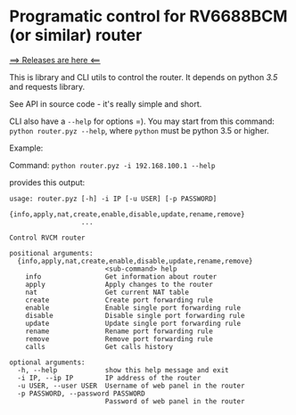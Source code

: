 # Programatic control for RV6688BCM (or similar) router

[⟹ Releases are here ⟸](https://github.com/reddec/router-control/releases)

This is library and CLI utils to control the router. It depends on python *3.5* and requests library.

See API in source code - it's really simple and short.

CLI also have a `--help` for options =). You may start from this command: `python router.pyz --help`, where `python` must be python 3.5 or higher.

Example:

Command: `python router.pyz -i 192.168.100.1 --help`

provides this output:

```
usage: router.pyz [-h] -i IP [-u USER] [-p PASSWORD]
                  {info,apply,nat,create,enable,disable,update,rename,remove}
                  ...

Control RVCM router

positional arguments:
  {info,apply,nat,create,enable,disable,update,rename,remove}
                        <sub-command> help
    info                Get information about router
    apply               Apply changes to the router
    nat                 Get current NAT table
    create              Create port forwarding rule
    enable              Enable single port forwarding rule
    disable             Disable single port forwarding rule
    update              Update single port forwarding rule
    rename              Rename port forwarding rule
    remove              Remove port forwarding rule
    calls               Get calls history

optional arguments:
  -h, --help            show this help message and exit
  -i IP, --ip IP        IP address of the router
  -u USER, --user USER  Username of web panel in the router
  -p PASSWORD, --password PASSWORD
                        Password of web panel in the router
```

